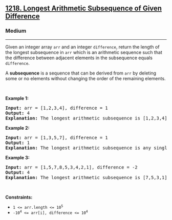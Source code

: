<h2><a href="https://leetcode.com/problems/longest-arithmetic-subsequence-of-given-difference/">1218. Longest Arithmetic Subsequence of Given Difference</a></h2><h3>Medium</h3><hr><div style="user-select: auto;"><p style="user-select: auto;">Given an integer array <code style="user-select: auto;">arr</code> and an integer <code style="user-select: auto;">difference</code>, return the length of the longest subsequence in <code style="user-select: auto;">arr</code> which is an arithmetic sequence such that the difference between adjacent elements in the subsequence equals <code style="user-select: auto;">difference</code>.</p>

<p style="user-select: auto;">A <strong style="user-select: auto;">subsequence</strong> is a sequence that can be derived from <code style="user-select: auto;">arr</code> by deleting some or no elements without changing the order of the remaining elements.</p>

<p style="user-select: auto;">&nbsp;</p>
<p style="user-select: auto;"><strong style="user-select: auto;">Example 1:</strong></p>

<pre style="user-select: auto;"><strong style="user-select: auto;">Input:</strong> arr = [1,2,3,4], difference = 1
<strong style="user-select: auto;">Output:</strong> 4
<strong style="user-select: auto;">Explanation: </strong>The longest arithmetic subsequence is [1,2,3,4].</pre>

<p style="user-select: auto;"><strong style="user-select: auto;">Example 2:</strong></p>

<pre style="user-select: auto;"><strong style="user-select: auto;">Input:</strong> arr = [1,3,5,7], difference = 1
<strong style="user-select: auto;">Output:</strong> 1
<strong style="user-select: auto;">Explanation: </strong>The longest arithmetic subsequence is any single element.
</pre>

<p style="user-select: auto;"><strong style="user-select: auto;">Example 3:</strong></p>

<pre style="user-select: auto;"><strong style="user-select: auto;">Input:</strong> arr = [1,5,7,8,5,3,4,2,1], difference = -2
<strong style="user-select: auto;">Output:</strong> 4
<strong style="user-select: auto;">Explanation: </strong>The longest arithmetic subsequence is [7,5,3,1].
</pre>

<p style="user-select: auto;">&nbsp;</p>
<p style="user-select: auto;"><strong style="user-select: auto;">Constraints:</strong></p>

<ul style="user-select: auto;">
	<li style="user-select: auto;"><code style="user-select: auto;">1 &lt;= arr.length &lt;= 10<sup style="user-select: auto;">5</sup></code></li>
	<li style="user-select: auto;"><code style="user-select: auto;">-10<sup style="user-select: auto;">4</sup> &lt;= arr[i], difference &lt;= 10<sup style="user-select: auto;">4</sup></code></li>
</ul>
</div>